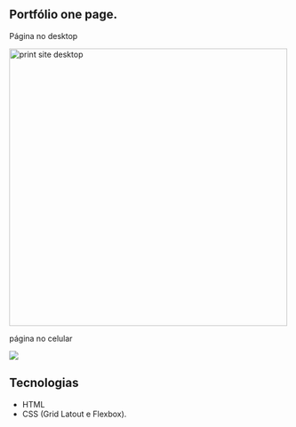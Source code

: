 ## Portfólio one page.

Página no desktop

<img src="https://uploaddeimagens.com.br/images/004/000/109/full/screencapture-matheus-ferreira-dev-github-io-Portflio-web-2022-08-28-00_39_48.png?1661658290" alt="print site desktop" width="500">

página no celular

<img src="https://uploaddeimagens.com.br/images/004/000/110/full/screencapture-127-0-0-1-5500-index-html-2022-08-28-00_42_22.png?1661658492">

## Tecnologias
- HTML
- CSS (Grid Latout e Flexbox).


